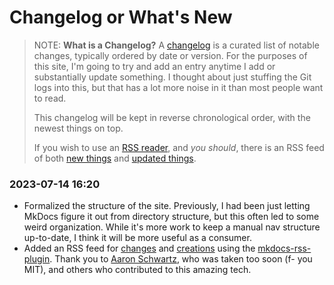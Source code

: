 # Changelog or What's New

> NOTE: **What is a Changelog?** A
> [changelog]([Title](https://keepachangelog.com/en/1.0.0/)) is a
> curated list of notable changes, typically ordered by date or version.
> For the purposes of this site, I'm going to try and add an entry
> anytime I add or substantially update something. I thought about just
> stuffing the Git logs into this, but that has a lot more noise in it
> than most people want to read.
>
> This changelog will be kept in reverse chronological order, with the
> newest things on top. 
>
> If you wish to use an [RSS reader](https://newsblur.com/), and _you
> should_, there is an RSS feed of both [new
> things](/feed_rss_created.xml) and [updated
> things](/feed_rss_updated.xml).


### 2023-07-14 16:20

* Formalized the structure of the site. Previously, I had been just
  letting MkDocs figure it out from directory structure, but this often
  led to some weird organization. While it's more work to keep a manual
  nav structure up-to-date, I think it will be more useful as a
  consumer.
* Added an RSS feed for [changes](/feed_rss_updated.xml) and
  [creations](/feed_rss_created.xml) using the
  [mkdocs-rss-plugin]([Title](https://github.com/guts/mkdocs-rss-plugin)).
  Thank you to [Aaron
  Schwartz]([Title](https://en.wikipedia.org/wiki/Aaron_Swartz)), who
  was taken too soon (f- you MIT), and others who contributed to this
  amazing tech.